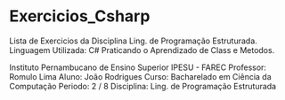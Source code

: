 # Exercicios_Csharp

Lista de Exercicios da Disciplina Ling. de Programação Estruturada.
Linguagem Utilizada: C# 
Praticando o Aprendizado de Class e Metodos. 

Instituto Pernambucano de Ensino Superior
IPESU - FAREC
Professor: Romulo Lima
Aluno: João Rodrigues
Curso: Bacharelado em Ciência da Computação
Periodo: 2 / 8
Disciplina: Ling. de Programação Estruturada
